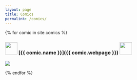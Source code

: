 ```yaml
---
layout: page
title: Comics
permalink: /comics/
---
```

 {% for comic in site.comics %}

### <img src='../images/icon_reddit.svg' width="40px" height="40px"> **[{{ comic.name }}]({{ comic.webpage }})** <img src='../images/icon_reddit.svg' width="40px" height="40px">

<img src='{{ comic.image_url }}'>

 {% endfor %}